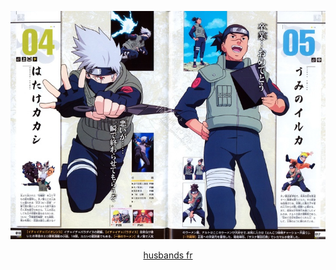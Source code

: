 [![kakairu](9ce216f83062c2d3751a550afbcb1059.jpg)](https://narutocouples.fandom.com/wiki/KakaIru)
<p align="center">
  <a href="https://narutocouples.fandom.com/wiki/KakaIru">husbands fr</a>
</p>

